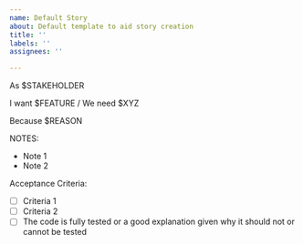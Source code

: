 ```yaml
---
name: Default Story
about: Default template to aid story creation
title: ''
labels: ''
assignees: ''

---
```


As $STAKEHOLDER

I want $FEATURE / We need $XYZ

Because $REASON

NOTES:
- Note 1
- Note 2

Acceptance Criteria:
- [ ] Criteria 1
- [ ] Criteria 2
- [ ] The code is fully tested or a good explanation given why it should not or cannot be tested
